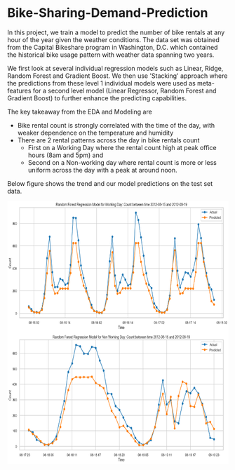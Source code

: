 # Bike-Sharing-Demand-Prediction
In this project, we train a model to predict the number of bike rentals at any hour of the year given the weather conditions. The data set was obtained from the Capital Bikeshare program in Washington, D.C. which contained the historical bike usage pattern with weather data spanning two years.

We first look at several individual regression models such as Linear, Ridge, Random Forest and Gradient Boost. We then use 'Stacking' approach where the predictions from these level 1 individual models were used as meta-features for a second level model (Linear Regressor, Random Forest and Gradient Boost) to further enhance the predicting capabilities.

The key takeaway from the EDA and Modeling are 
* Bike rental count is strongly correlated with the time of the day, with weaker dependence on the temperature and humidity 
* There are 2 rental patterns across the day in bike rentals count
	* First on a Working Day where the rental count high at peak office hours (8am and 5pm) and 
	* Second on a Non-working day where rental count is more or less uniform across the day with a peak at around noon.

Below figure shows the trend and our model predictions on the test set data. 

<img width=800 height=600 src="./Images/results/pred_vs_actual_rf1.png"/>

